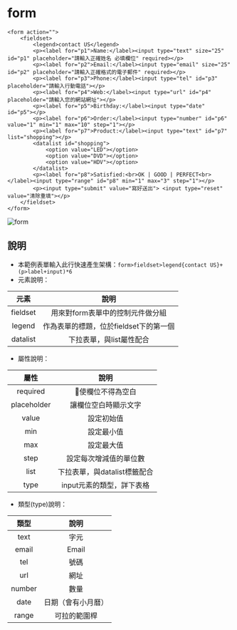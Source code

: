 # form

```markup
<form action="">
    <fieldset>
        <legend>contact US</legend>
        <p><label for="p1">Name:</label><input type="text" size="25" id="p1" placeholder="請輸入正確姓名 必填欄位" required></p>
        <p><label for="p2">Email:</label><input type="email" size="25" id="p2" placeholder="請輸入正確格式的電子郵件" required></p>
        <p><label for="p3">Phone:</label><input type="tel" id="p3" placeholder="請輸入行動電話"></p>
        <p><label for="p4">Web:</label><input type="url" id="p4" placeholder="請輸入您的網站網址"></p>
        <p><label for="p5">Birthday:</label><input type="date" id="p5"></p>
        <p><label for="p6">Order:</label><input type="number" id="p6" value="1" min="1" max="10" step="1"></p>
        <p><label for="p7">Product:</label><input type="text" id="p7" list="shopping"></p>
        <datalist id="shopping">
            <option value="LED"></option>
            <option value="DVD"></option>
            <option value="HDV"></option>
        </datalist>
        <p><label for="p8">Satisfied:<br>OK | GOOD | PERFECT<br></label><input type="range" id="p8" min="1" max="3" step="1"></p>
        <p><input type="submit" value="寫好送出"> <input type="reset" value="清除重填"></p>
    </fieldset>
</form>
```

![form](/images/2020-10-20-12-50-55%20%281%29.png)

## 說明

* 本範例表單輸入此行快速產生架構：`form>fieldset>legend{contact US}+(p>label+input)*6`
* 元素說明：

| 元素 | 說明 |
| :---: | :---: |
| fieldset | 用來對form表單中的控制元件做分組 |
| legend | 作為表單的標題，位於fieldset下的第一個 |
| datalist | 下拉表單，與list屬性配合 |

* 屬性說明：

| 屬性 | 說明 |
| :---: | :---: |
| required | 使欄位不得為空白 |
| placeholder | 讓欄位空白時顯示文字 |
| value | 設定初始值 |
| min | 設定最小值 |
| max | 設定最大值 |
| step | 設定每次增減值的單位數 |
| list | 下拉表單，與datalist標籤配合 |
| type | input元素的類型，詳下表格 |

* 類型\(type\)說明：

| 類型 | 說明 |
| :---: | :---: |
| text | 字元 |
| email | Email |
| tel | 號碼 |
| url | 網址 |
| number | 數量 |
| date | 日期（會有小月曆） |
| range | 可拉的範圍桿 |

